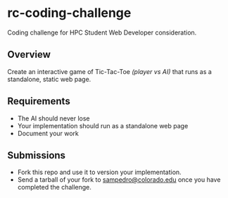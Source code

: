 # rc-coding-challenge
Coding challenge for HPC Student Web Developer consideration.

## Overview
Create an interactive game of Tic-Tac-Toe _(player vs AI)_ that runs as a standalone, static web page.

## Requirements
* The AI should never lose
* Your implementation should run as a standalone web page
* Document your work

## Submissions
* Fork this repo and use it to version your implementation.
* Send a tarball of your fork to sampedro@colorado.edu once you have completed the challenge.
